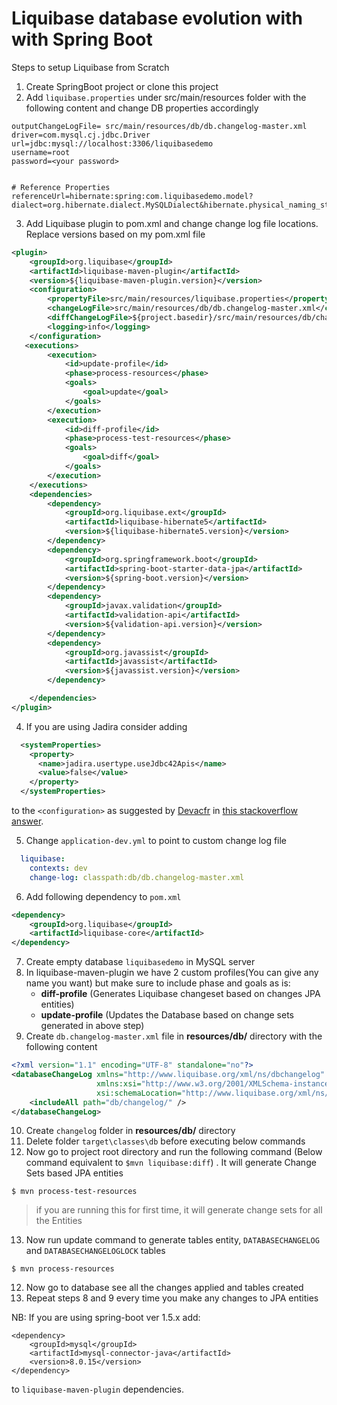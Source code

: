 # Liquibase database evolution with with Spring Boot
Steps to setup Liquibase from Scratch

1. Create SpringBoot project or clone this project
2. Add `liquibase.properties` under src/main/resources folder with the following content and change DB properties accordingly
```properties
outputChangeLogFile= src/main/resources/db/db.changelog-master.xml
driver=com.mysql.cj.jdbc.Driver
url=jdbc:mysql://localhost:3306/liquibasedemo
username=root
password=<your password>


# Reference Properties
referenceUrl=hibernate:spring:com.liquibasedemo.model?dialect=org.hibernate.dialect.MySQLDialect&hibernate.physical_naming_strategy=org.springframework.boot.orm.jpa.hibernate.SpringPhysicalNamingStrategy&hibernate.implicit_naming_strategy=org.springframework.boot.orm.jpa.hibernate.SpringImplicitNamingStrategy
```
3. Add Liquibase plugin to pom.xml and change change log file locations. Replace versions based on my pom.xml file
```xml
<plugin>
    <groupId>org.liquibase</groupId>
    <artifactId>liquibase-maven-plugin</artifactId>
    <version>${liquibase-maven-plugin.version}</version>
    <configuration>
        <propertyFile>src/main/resources/liquibase.properties</propertyFile>
        <changeLogFile>src/main/resources/db/db.changelog-master.xml</changeLogFile>
        <diffChangeLogFile>${project.basedir}/src/main/resources/db/changelog/${maven.build.timestamp}_changelog.xml</diffChangeLogFile>
        <logging>info</logging>
    </configuration>
   <executions>
        <execution>
            <id>update-profile</id>
            <phase>process-resources</phase>
            <goals>
                <goal>update</goal>
            </goals>
        </execution>
        <execution>
            <id>diff-profile</id>
            <phase>process-test-resources</phase>
            <goals>
                <goal>diff</goal>
            </goals>
        </execution>
    </executions>
    <dependencies>
        <dependency>
            <groupId>org.liquibase.ext</groupId>
            <artifactId>liquibase-hibernate5</artifactId>
            <version>${liquibase-hibernate5.version}</version>
        </dependency>
        <dependency>
            <groupId>org.springframework.boot</groupId>
            <artifactId>spring-boot-starter-data-jpa</artifactId>
            <version>${spring-boot.version}</version>
        </dependency>
        <dependency>
            <groupId>javax.validation</groupId>
            <artifactId>validation-api</artifactId>
            <version>${validation-api.version}</version>
        </dependency>
        <dependency>
            <groupId>org.javassist</groupId>
            <artifactId>javassist</artifactId>
            <version>${javassist.version}</version>
        </dependency>

    </dependencies>
</plugin>
```

4. If you are using Jadira consider adding
```xml
  <systemProperties>
    <property>
      <name>jadira.usertype.useJdbc42Apis</name>
      <value>false</value>
    </property>
  </systemProperties>
```
to the `<configuration>` as suggested by [Devacfr](https://stackoverflow.com/users/3489158/devacfr) in [this stackoverflow answer](https://stackoverflow.com/questions/41409410/liquibase-hibernate5-not-working-with-liquibase-maven-plugin).

5. Change `application-dev.yml` to point to custom change log file 
```yaml
  liquibase:
    contexts: dev
    change-log: classpath:db/db.changelog-master.xml
```
6. Add following dependency to `pom.xml`
```xml
<dependency>
    <groupId>org.liquibase</groupId>
    <artifactId>liquibase-core</artifactId>
</dependency>
```
7. Create empty database `liquibasedemo` in MySQL server
8. In liquibase-maven-plugin we have 2 custom profiles(You can give any name you want) but make sure to include phase and goals as is:
    - **diff-profile** (Generates Liquibase changeset based on changes JPA entities)
    - **update-profile** (Updates the Database based on change sets generated in above step)
9. Create `db.changelog-master.xml` file in **resources/db/** directory with the following content
```xml
<?xml version="1.1" encoding="UTF-8" standalone="no"?>
<databaseChangeLog xmlns="http://www.liquibase.org/xml/ns/dbchangelog"
                   xmlns:xsi="http://www.w3.org/2001/XMLSchema-instance"
                   xsi:schemaLocation="http://www.liquibase.org/xml/ns/dbchangelog http://www.liquibase.org/xml/ns/dbchangelog/dbchangelog-3.5.xsd">
    <includeAll path="db/changelog/" />
</databaseChangeLog>
```
10. Create `changelog` folder in **resources/db/** directory
11. Delete folder `target\classes\db` before executing below commands
12. Now go to project root directory and run the following command (Below command equivalent to `$mvn liquibase:diff`) . It will generate Change Sets based JPA entities
```
$ mvn process-test-resources

```
> if you are running this for first time, it will generate change sets for all the Entities

13. Now run update command to generate tables entity, `DATABASECHANGELOG` and `DATABASECHANGELOGLOCK` tables
```angular2
$ mvn process-resources
```
12. Now go to database see all the changes applied and tables created
13. Repeat steps 8 and 9 every time you make any changes to JPA entities

NB: If you are using spring-boot ver 1.5.x add:

    <dependency>
        <groupId>mysql</groupId>
        <artifactId>mysql-connector-java</artifactId>
        <version>8.0.15</version>
    </dependency>

to `liquibase-maven-plugin` dependencies.

